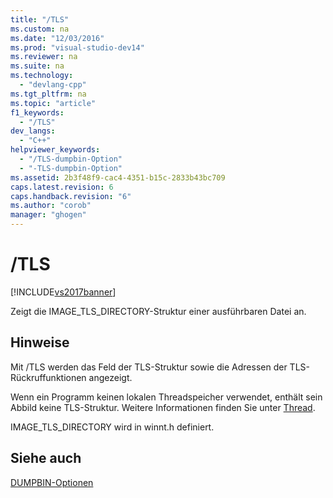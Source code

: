 ```yaml
---
title: "/TLS"
ms.custom: na
ms.date: "12/03/2016"
ms.prod: "visual-studio-dev14"
ms.reviewer: na
ms.suite: na
ms.technology: 
  - "devlang-cpp"
ms.tgt_pltfrm: na
ms.topic: "article"
f1_keywords: 
  - "/TLS"
dev_langs: 
  - "C++"
helpviewer_keywords: 
  - "/TLS-dumpbin-Option"
  - "-TLS-dumpbin-Option"
ms.assetid: 2b3f48f9-cac4-4351-b15c-2833b43bc709
caps.latest.revision: 6
caps.handback.revision: "6"
ms.author: "corob"
manager: "ghogen"
---
```

# /TLS
[!INCLUDE[vs2017banner](../../assembler/inline/includes/vs2017banner.md)]

Zeigt die IMAGE\_TLS\_DIRECTORY\-Struktur einer ausführbaren Datei an.  
  
## Hinweise  
 Mit \/TLS werden das Feld der TLS\-Struktur sowie die Adressen der TLS\-Rückruffunktionen angezeigt.  
  
 Wenn ein Programm keinen lokalen Threadspeicher verwendet, enthält sein Abbild keine TLS\-Struktur.  Weitere Informationen finden Sie unter [Thread](../../cpp/thread.md).  
  
 IMAGE\_TLS\_DIRECTORY wird in winnt.h definiert.  
  
## Siehe auch  
 [DUMPBIN\-Optionen](../../build/reference/dumpbin-options.md)